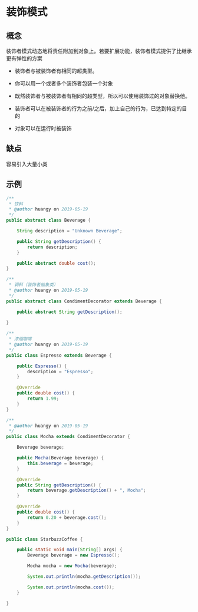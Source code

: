 # 装饰模式



## 概念

装饰者模式动态地将责任附加到对象上。若要扩展功能，装饰者模式提供了比继承更有弹性的方案



- 装饰者与被装饰者有相同的超类型。

- 你可以用一个或者多个装饰者包装一个对象

- 既然装饰者与被装饰者有相同的超类型，所以可以使用装饰过的对象替换他。
- 装饰者可以在被装饰者的行为之前/之后，加上自己的行为，已达到特定的目的
- 对象可以在运行时被装饰



## 缺点

容易引入大量小类



## 示例

```java
/**
 * 饮料
 * @author huangy on 2019-05-19
 */
public abstract class Beverage {

    String description = "Unknown Beverage";

    public String getDescription() {
        return description;
    }

    public abstract double cost();
}
```



```java
/**
 * 调料（装饰者抽象类）
 * @author huangy on 2019-05-19
 */
public abstract class CondimentDecorator extends Beverage {

    public abstract String getDescription();
    
}
```



```java
/**
 * 浓缩咖啡
 * @author huangy on 2019-05-19
 */
public class Espresso extends Beverage {

    public Espresso() {
        description = "Espresso";
    }

    @Override
    public double cost() {
        return 1.99;
    }
}
```



```java
/**
 * @author huangy on 2019-05-19
 */
public class Mocha extends CondimentDecorator {

    Beverage beverage;

    public Mocha(Beverage beverage) {
        this.beverage = beverage;
    }

    @Override
    public String getDescription() {
        return beverage.getDescription() + ", Mocha";
    }

    @Override
    public double cost() {
        return 0.20 + beverage.cost();
    }
}
```



```java
public class StarbuzzCoffee {

    public static void main(String[] args) {
        Beverage beverage = new Espresso();

        Mocha mocha = new Mocha(beverage);

        System.out.println(mocha.getDescription());

        System.out.println(mocha.cost());
    }

}
```

